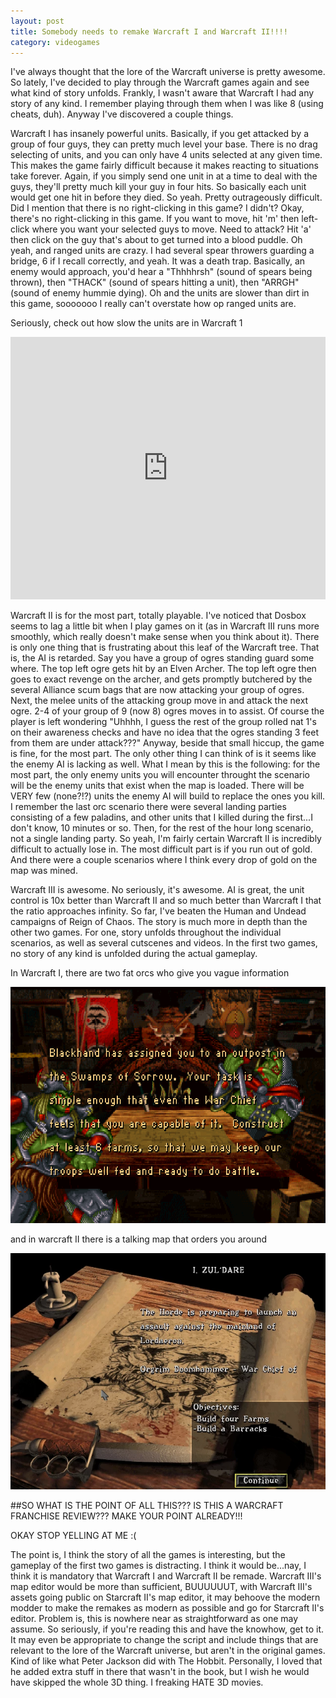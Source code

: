 ```yaml
---
layout: post
title: Somebody needs to remake Warcraft I and Warcraft II!!!!
category: videogames
---
```


I've always thought that the lore of the Warcraft universe is pretty awesome. So lately, I've decided to play through the Warcraft games again and see what kind of story unfolds. Frankly, I wasn't aware that Warcraft I had any story of any kind. I remember playing through them when I was like 8 (using cheats, duh). Anyway I've discovered a couple things.

Warcraft I has insanely powerful units. Basically, if you get attacked by a group of four guys, they can pretty much level your base. There is no drag selecting of units, and you can only have 4 units selected at any given time. This makes the game fairly difficult because it makes reacting to situations take forever. Again, if you simply send one unit in at a time to deal with the guys, they'll pretty much kill your guy in four hits. So basically each unit would get one hit in before they died. So yeah. Pretty outrageously difficult. Did I mention that there is no right-clicking in this game? I didn't? Okay, there's no right-clicking in this game. If you want to move, hit 'm' then left-click where you want your selected guys to move. Need to attack? Hit 'a' then click on the guy that's about to get turned into a blood puddle. Oh yeah, and ranged units are crazy. I had several spear throwers guarding a bridge, 6 if I recall correctly, and yeah. It was a death trap. Basically, an enemy would approach, you'd hear a "Thhhhrsh" (sound of spears being thrown), then "THACK" (sound of spears hitting a unit), then "ARRGH" (sound of enemy hummie dying). Oh and the units are slower than dirt in this game, sooooooo I really can't overstate how op ranged units are.

Seriously, check out how slow the units are in Warcraft 1

<iframe width="100%" height="420" src="https://www.youtube.com/embed/M7g90VvETiU?theme=light&showinfo=0" frameborder="0" allowfullscreen="allowfullscreen">&nbsp;</iframe>

Warcraft II is for the most part, totally playable. I've noticed that Dosbox seems to lag a little bit when I play games on it (as in Warcraft III runs more smoothly, which really doesn't make sense when you think about it). There is only one thing that is frustrating about this leaf of the Warcraft tree. That is, the AI is retarded. Say you have a group of ogres standing guard some where. The top left ogre gets hit by an Elven Archer. The top left ogre then goes to exact revenge on the archer, and gets promptly butchered by the several Alliance scum bags that are now attacking your group of ogres. Next, the melee units of the attacking group move in and attack the next ogre. 2-4 of your group of 9 (now 8) ogres moves in to assist. Of course the player is left wondering "Uhhhh, I guess the rest of the group rolled nat 1's on their awareness checks and have no idea that the ogres standing 3 feet from them are under attack???" Anyway, beside that small hiccup, the game is fine, for the most part. The only other thing I can think of is it seems like the enemy AI is lacking as well. What I mean by this is the following: for the most part, the only enemy units you will encounter throught the scenario will be the enemy units that exist when the map is loaded. There will be VERY few (none?!?) units the enemy AI will build to replace the ones you kill. I remember the last orc scenario there were several landing parties consisting of a few paladins, and other units that I killed during the first...I don't know, 10 minutes or so. Then, for the rest of the hour long scenario, not a single landing party. So yeah, I'm fairly certain Warcraft II is incredibly difficult to actually lose in. The most difficult part is if you run out of gold. And there were a couple scenarios where I think every drop of gold on the map was mined.

Warcraft III is awesome. No seriously, it's awesome. AI is great, the unit control is 10x better than Warcraft II and so much better than Warcraft I that the ratio approaches infinity. So far, I've beaten the Human and Undead campaigns of Reign of Chaos. The story is much more in depth than the other two games. For one, story unfolds throughout the individual scenarios, as well as several cutscenes and videos. In the first two games, no story of any kind is unfolded during the actual gameplay.

In Warcraft I, there are two fat orcs who give you vague information

![War1](/public/warcraft/2015-03-22-warcraft3/war1.png)

and in warcraft II there is a talking map that orders you around

![War2](/public/warcraft/2015-03-22-warcraft3/war2.webp)

##SO WHAT IS THE POINT OF ALL THIS??? IS THIS A WARCRAFT FRANCHISE REVIEW??? MAKE YOUR POINT ALREADY!!!

OKAY STOP YELLING AT ME :(

The point is, I think the story of all the games is interesting, but the gameplay of the first two games is distracting. I think it would be...nay, I think it is mandatory that Warcraft I and Warcraft II be remade. Warcraft III's map editor would be more than sufficient, BUUUUUUT, with Warcraft III's assets going public on Starcraft II's map editor, it may behoove the modern modder to make the remakes as modern as possible and go for Starcraft II's editor. Problem is, this is nowhere near as straightforward as one may assume. So seriously, if you're reading this and have the knowhow, get to it. It may even be appropriate to change the script and include things that are relevant to the lore of the Warcraft universe, but aren't in the original games. Kind of like what Peter Jackson did with The Hobbit. Personally, I loved that he added extra stuff in there that wasn't in the book, but I wish he would have skipped the whole 3D thing. I freaking HATE 3D movies.

